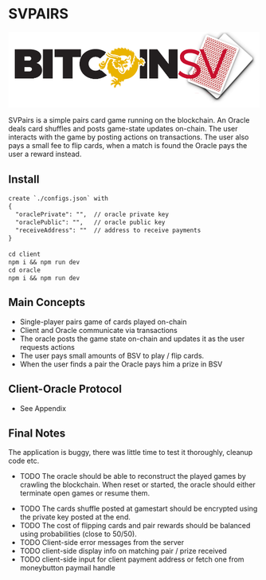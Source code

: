# SVPAIRS

![img](./client/public/BSVnode_hero_logo.png)

SVPairs is a simple pairs card game running on the blockchain.
An Oracle deals card shuffles and posts game-state updates on-chain.
The user interacts with the game by posting actions on transactions.
The user also pays a small fee to flip cards, when a match is found the Oracle pays the user a reward instead.

## Install

```
create `./configs.json` with
{
  "oraclePrivate": "",  // oracle private key
  "oraclePublic": "",   // oracle public key
  "receiveAddress": ""  // address to receive payments
}

cd client
npm i && npm run dev
cd oracle
npm i && npm run dev
```

## Main Concepts

* Single-player pairs game of cards played on-chain
* Client and Oracle communicate via transactions
* The oracle posts the game state on-chain and updates it as the user requests actions
* The user pays small amounts of BSV to play / flip cards.
* When the user finds a pair the Oracle pays him a prize in BSV

## Client-Oracle Protocol

- See Appendix

## Final Notes

The application is buggy, there was little time to test it thoroughly, cleanup code etc.

- TODO The oracle should be able to reconstruct the played games by crawling the blockchain.
  When reset or started, the oracle should either terminate open games or resume them.

* TODO The cards shuffle posted at gamestart should be encrypted using the private key posted at the end.
* TODO The cost of flipping cards and pair rewards should be balanced using probabilities (close to 50/50).
* TODO Client-side error messages from the server
* TODO client-side display info on matching pair / prize received
* TODO client-side input for client payment address or fetch one from moneybutton paymail handle